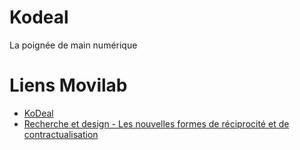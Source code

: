 # Kodeal
La poignée de main numérique

# Liens Movilab
* [KoDeal](http://movilab.org/index.php?title=KoDeal)
* [Recherche et design - Les nouvelles formes de réciprocité et de contractualisation](http://movilab.org/index.php?title=Recherche_et_design_-_Les_nouvelles_formes_de_r%C3%A9ciprocit%C3%A9_et_de_contractualisation)
